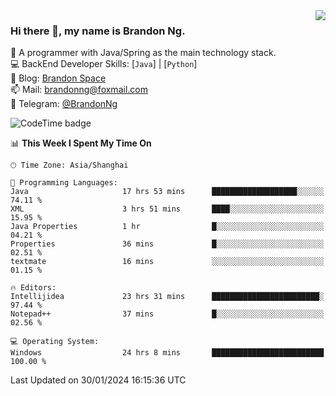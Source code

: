 <img  align="right" src="https://github-readme-stats-brandon0824.vercel.app/api/top-langs/?username=brandon0824&layout=compact">

### Hi there 👋, my name is Brandon Ng.

🌱 A programmer with Java/Spring as the main technology stack.  
💻 BackEnd Developer Skills: [`Java`] | [`Python`]  
📝 Blog: [Brandon Space](https://brandonng.tech)  
📫 Mail: brandonng@foxmail.com  
📰 Telegram: [@BrandonNg](https://t.me/BrandonNg24)  

![CodeTime badge](https://img.shields.io/endpoint?style=flat-square&url=https%3A%2F%2Fapi.codetime.dev%2Fshield%3Fid%3D128%26project%3D%26in%3D604800000)

<!--START_SECTION:waka-->
📊 **This Week I Spent My Time On** 

```text
🕑︎ Time Zone: Asia/Shanghai

💬 Programming Languages: 
Java                     17 hrs 53 mins      ███████████████████░░░░░░   74.11 % 
XML                      3 hrs 51 mins       ████░░░░░░░░░░░░░░░░░░░░░   15.95 % 
Java Properties          1 hr                █░░░░░░░░░░░░░░░░░░░░░░░░   04.21 % 
Properties               36 mins             █░░░░░░░░░░░░░░░░░░░░░░░░   02.51 % 
textmate                 16 mins             ░░░░░░░░░░░░░░░░░░░░░░░░░   01.15 % 

🔥 Editors: 
Intellijidea             23 hrs 31 mins      ████████████████████████░   97.44 % 
Notepad++                37 mins             █░░░░░░░░░░░░░░░░░░░░░░░░   02.56 % 

💻 Operating System: 
Windows                  24 hrs 8 mins       █████████████████████████   100.00 % 
```


 Last Updated on 30/01/2024 16:15:36 UTC
<!--END_SECTION:waka-->
